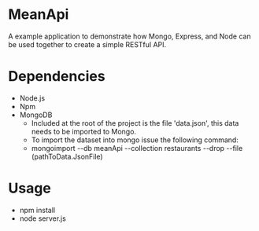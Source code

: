 # MeanApi
A example application to demonstrate how Mongo, Express, and Node can be used together to create a simple RESTful API.  

# Dependencies
* Node.js  
* Npm  
* MongoDB 
  * Included at the root of the project is the file 'data.json', this data needs to be imported to Mongo.
  * To import the dataset into mongo issue the following command:
  * mongoimport --db meanApi --collection restaurants --drop --file (pathToData.JsonFile)

# Usage
* npm install  
* node server.js  
